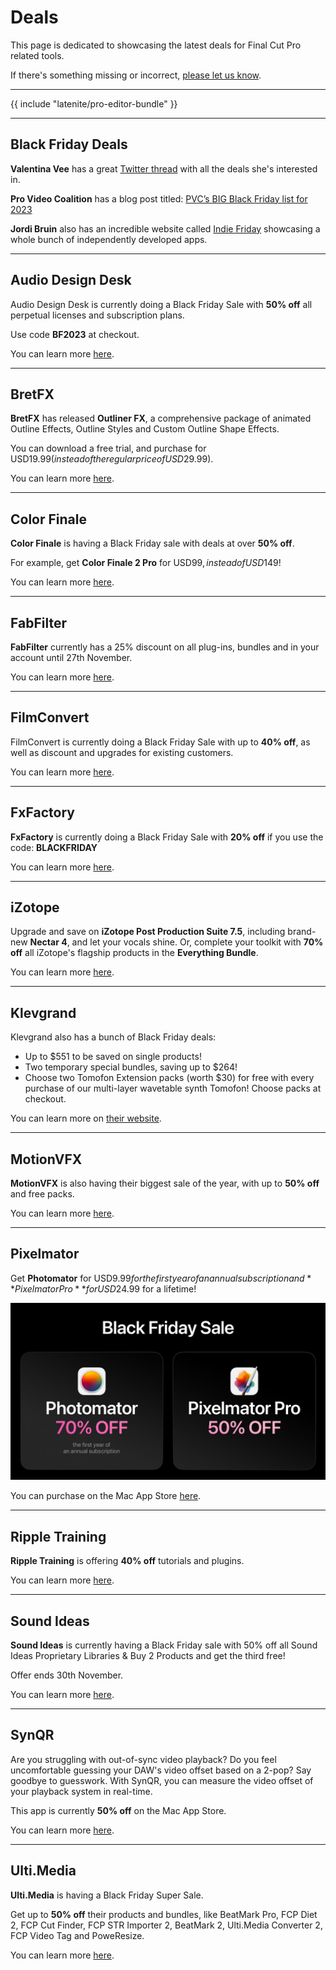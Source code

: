 # Deals

This page is dedicated to showcasing the latest deals for Final Cut Pro related tools.

If there's something missing or incorrect, [please let us know](/contribute/).

---

{{ include "latenite/pro-editor-bundle" }}

---

## Black Friday Deals

**Valentina Vee** has a great [Twitter thread](https://twitter.com/valentinavee/status/1726386386004275590) with all the deals she's interested in.

**Pro Video Coalition** has a blog post titled: [PVC’s BIG Black Friday list for 2023](https://www.provideocoalition.com/pvcs-big-black-friday-list-for-2023/)

**Jordi Bruin** also has an incredible website called [Indie Friday](https://www.indiefriday.app) showcasing a whole bunch of independently developed apps.

---

<!--
Audio Design Desk
BretFX
Color Finale
FabFilter
FilmConvert
FxFactory
iZotope
Klevgrand
MotionVFX
Pixelmator
Ripple Training
Sound Ideas
SynQR
Ulti.Media
-->

## Audio Design Desk

Audio Design Desk is currently doing a Black Friday Sale with **50% off** all perpetual licenses and subscription plans.

Use code **BF2023** at checkout.

You can learn more [here](https://add.app/pricing/).

---

## BretFX

**BretFX** has released **Outliner FX**, a comprehensive package of animated Outline Effects, Outline Styles and Custom Outline Shape Effects.

You can download a free trial, and purchase for USD$19.99 (instead of the regular price of USD$29.99).

You can learn more [here](https://www.bretfx.com/product/outliner/).

---

## Color Finale

**Color Finale** is having a Black Friday sale with deals at over **50% off**.

For example, get **Color Finale 2 Pro** for USD$99, instead of USD$149!

You can learn more [here](https://colorfinale.com/store).

---

## FabFilter

**FabFilter** currently has a 25% discount on all plug-ins, bundles and in your account until 27th November.

You can learn more [here](https://www.fabfilter.com).

---

## FilmConvert

FilmConvert is currently doing a Black Friday Sale with up to **40% off**, as well as discount and upgrades for existing customers.

You can learn more [here](https://www.filmconvert.com/purchase).

---

## FxFactory

**FxFactory** is currently doing a Black Friday Sale with **20% off** if you use the code: **BLACKFRIDAY**

You can learn more [here](https://fxfactory.com).

---

## iZotope

Upgrade and save on **iZotope Post Production Suite 7.5**, including brand-new **Nectar 4**, and let your vocals shine. Or, complete your toolkit with **70% off** all iZotope's flagship products in the **Everything Bundle**.

You can learn more [here](https://www.izotope.com/en/deals/loyalty-pps7.html).

---

## Klevgrand

Klevgrand also has a bunch of Black Friday deals:

- Up to $551 to be saved on single products!
- Two temporary special bundles, saving up to $264!
- Choose two Tomofon Extension packs (worth $30) for free with every purchase of our multi-layer wavetable synth Tomofon! Choose packs at checkout.

You can learn more on [their website](https://klevgrand.com).

---

## MotionVFX

**MotionVFX** is also having their biggest sale of the year, with up to **50% off** and free packs.

You can learn more [here](https://www.motionvfx.com/black-deals).

---

## Pixelmator

Get **Photomator** for USD$9.99 for the first year of an annual subscription and **Pixelmator Pro** for USD$24.99 for a lifetime!

![](/static/pixelmator-discount.jpeg)

You can purchase on the Mac App Store [here](https://apps.apple.com/mac/developer/pixelmator-team/407963107?mt=12).

---

## Ripple Training

**Ripple Training** is offering **40% off** tutorials and plugins.

You can learn more [here](https://www.rippletraining.com).

---

## Sound Ideas

**Sound Ideas** is currently having a Black Friday sale with 50% off all Sound Ideas Proprietary Libraries & Buy 2 Products and get the third free!

Offer ends 30th November.

You can learn more [here](https://www.sound-ideas.com).

---

## SynQR

Are you struggling with out-of-sync video playback? Do you feel uncomfortable guessing your DAW's video offset based on a 2-pop? Say goodbye to guesswork. With SynQR, you can measure the video offset of your playback system in real-time.

This app is currently **50% off** on the Mac App Store.

You can learn more [here](https://apps.apple.com/de/app/synqr/id6448926987).

---

## Ulti.Media

**Ulti.Media** is having a Black Friday Super Sale.

Get up to **50% off** their products and bundles, like BeatMark Pro, FCP Diet 2, FCP Cut Finder, FCP STR Importer 2, BeatMark 2, Ulti.Media Converter 2, FCP Video Tag and PoweResize.

You can learn more [here](https://ulti.media/black-friday/).